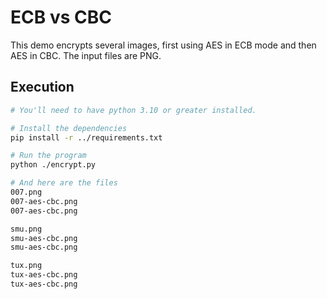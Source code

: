 # ECB vs CBC

This demo encrypts several images, first using AES in ECB mode and then AES in CBC. The input files are PNG.

## Execution

```bash
# You'll need to have python 3.10 or greater installed.

# Install the dependencies
pip install -r ../requirements.txt

# Run the program
python ./encrypt.py

# And here are the files
007.png
007-aes-cbc.png
007-aes-cbc.png

smu.png
smu-aes-cbc.png
smu-aes-cbc.png

tux.png
tux-aes-cbc.png
tux-aes-cbc.png
```
